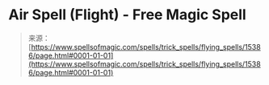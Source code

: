 <!--yml
category: 未分类
date: 2024-06-12 18:54:48
-->

# Air Spell (Flight) - Free Magic Spell

> 来源：[https://www.spellsofmagic.com/spells/trick_spells/flying_spells/15386/page.html#0001-01-01](https://www.spellsofmagic.com/spells/trick_spells/flying_spells/15386/page.html#0001-01-01)